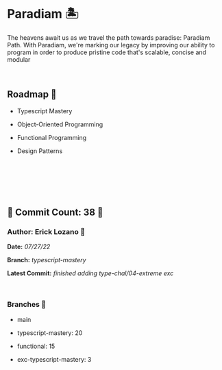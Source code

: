 # Paradiam 🏝

 The heavens await us as we travel the path towards paradise: Paradiam Path. With Paradiam, we're marking our legacy by improving our ability to program in order to produce pristine code that's scalable, concise and modular

&nbsp;

## Roadmap 📜
* Typescript Mastery

* Object-Oriented Programming  

* Functional Programming

* Design Patterns

&nbsp;

&nbsp;

&nbsp;

## 🗿 Commit Count: 38 🗿

### Author: Erick Lozano 🔱

**Date:**
*07/27/22*

**Branch:**
*typescript-mastery*

**Latest Commit:**
*finished adding type-chal/04-extreme exc*

&nbsp;

### Branches 🗻
* main
* typescript-mastery: 20
* functional: 15

* exc-typescript-mastery: 3



<!-- Checklog Command 
git commit -am "updated commitlog 

Get Commit Count:
git shortlog -s -n --all --no-merges 

Get Last Commit Log:
git log --branches

Get Specific Branch Commit Count
git rev-list --count main


--->
